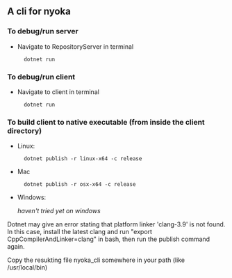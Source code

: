 ## A cli for nyoka

### To debug/run server

* Navigate to RepositoryServer in terminal
    
        dotnet run

### To debug/run client

* Navigate to client in terminal

        dotnet run

### To build client to native executable (from inside the client directory)

* Linux:
    
		dotnet publish -r linux-x64 -c release
		
* Mac

        dotnet publish -r osx-x64 -c release

* Windows:
            
    <i>haven't tried yet on windows</i>
    
Dotnet may give an error stating that platform linker 'clang-3.9' is not found. In this case, install the latest clang and run "export CppCompilerAndLinker=clang" in bash, then run the publish command again.

Copy the resukting file nyoka_cli somewhere in your path (like /usr/local/bin)
    
